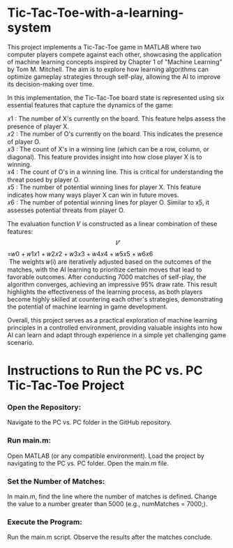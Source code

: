 # Tic-Tac-Toe-with-a-learning-system

This project implements a Tic-Tac-Toe game in MATLAB where two computer players compete against each other, showcasing the application of machine learning concepts inspired by Chapter 1 of "Machine Learning" by Tom M. Mitchell. The aim is to explore how learning algorithms can optimize gameplay strategies through self-play, allowing the AI to improve its decision-making over time.

In this implementation, the Tic-Tac-Toe board state is represented using six essential features that capture the dynamics of the game:

𝑥1 : The number of X's currently on the board. This feature helps assess the presence of player X. <br/>
𝑥2 : The number of O's currently on the board. This indicates the presence of player O.<br/>
𝑥3 : The count of X's in a winning line (which can be a row, column, or diagonal). This feature provides insight into how close player X is to winning.<br/>
𝑥4 : The count of O's in a winning line. This is critical for understanding the threat posed by player O.<br/>
𝑥5 : The number of potential winning lines for player X. This feature indicates how many ways player X can win in future moves.<br/>
𝑥6 : The number of potential winning lines for player O. Similar to x5, it assesses potential threats from player O.<br/>

The evaluation function 𝑉 is constructed as a linear combination of these features:<br/>
$$\hat{𝑉}$$=𝑤0 + 𝑤1𝑥1 + 𝑤2𝑥2 + 𝑤3𝑥3 + 𝑤4𝑥4 + 𝑤5𝑥5 + 𝑤6𝑥6<br/>
​
The weights 𝑤(i​) are iteratively adjusted based on the outcomes of the matches, with the AI learning to prioritize certain moves that lead to favorable outcomes.
After conducting 7000 matches of self-play, the algorithm converges, achieving an impressive 95% draw rate. This result highlights the effectiveness of the learning process, as both players become highly skilled at countering each other's strategies, demonstrating the potential of machine learning in game development.

Overall, this project serves as a practical exploration of machine learning principles in a controlled environment, providing valuable insights into how AI can learn and adapt through experience in a simple yet challenging game scenario.

# Instructions to Run the PC vs. PC Tic-Tac-Toe Project
### Open the Repository:
Navigate to the PC vs. PC folder in the GitHub repository.
### Run main.m:
Open MATLAB (or any compatible environment).
Load the project by navigating to the PC vs. PC folder.
Open the main.m file.
### Set the Number of Matches:
In main.m, find the line where the number of matches is defined.
Change the value to a number greater than 5000 (e.g., numMatches = 7000;).
### Execute the Program:
Run the main.m script.
Observe the results after the matches conclude.
